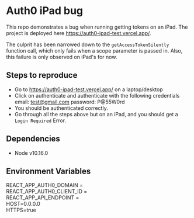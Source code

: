 # Auth0 iPad bug
This repo demonstrates a bug when running getting tokens on an iPad. The project is deployed here https://auth0-ipad-test.vercel.app/.

The culprit has been narrowed down to the `getAccessTokenSilently` function call, which only fails when a scope parameter is passed in. Also, this failure is only observed on iPad's for now.

## Steps to reproduce
* Go to https://auth0-ipad-test.vercel.app/ on a laptop/desktop
* Click on authenticate and authenticate with the following credentials
    email: test@gmail.com
    password: P@55W0rd
* You should be authenticated correctly.
* Go through all the steps above but on an iPad, and you should get a `Login Required` Error.

## Dependencies
* Node v10.16.0

## Environment Variables
REACT_APP_AUTH0_DOMAIN =\
REACT_APP_AUTH0_CLIENT_ID =\
REACT_APP_API_ENDPOINT = \
HOST=0.0.0.0\
HTTPS=true

